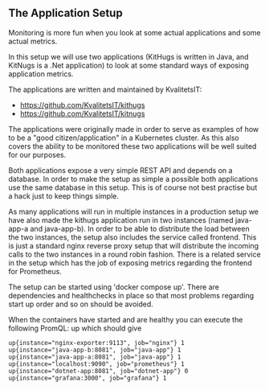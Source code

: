 ## The Application Setup
Monitoring is more fun when you look at some actual applications and some actual metrics.

In this setup we will use two applications (KitHugs is written in Java, and KitNugs is a .Net application) to look at some standard ways of exposing application metrics.

The applications are written and maintained by KvalitetsIT:
* https://github.com/KvalitetsIT/kithugs
* https://github.com/KvalitetsIT/kitnugs

The applications were originally made in order to serve as examples of how to be a "good citizen/application" in a Kubernetes cluster. As this also covers the ability to be monitored these two applications will be well suited for our purposes.

Both applications expose a very simple REST API and depends on a database. In order to make the setup as simple a possible both applications use the same database in this setup. This is of course not best practise but a hack just to keep things simple.

As many applications will run in multiple instances in a production setup we have also made the kithugs application run in two instances (named java-app-a and java-app-b). In order to be able to distribute the load between the two instances, the setup also includes the service called frontend. This is just a standard nginx reverse proxy setup that will distribute the incoming calls to the two instances in a round robin fashion. There is a related service in the setup which has the job of exposing metrics regarding the frontend for Prometheus.

The setup can be started using 'docker compose up'. There are dependencies and healthchecks in place so that most problems regarding start up order and so on should be avoided.

When the containers have started and are healthy you can execute the following PromQL: up which should give 
```
up{instance="nginx-exporter:9113", job="nginx"} 1
up{instance="java-app-b:8081", job="java-app"} 1
up{instance="java-app-a:8081", job="java-app"} 1
up{instance="localhost:9090", job="prometheus"} 1
up{instance="dotnet-app:8081", job="dotnet-app"} 0
up{instance="grafana:3000", job="grafana"} 1
```
